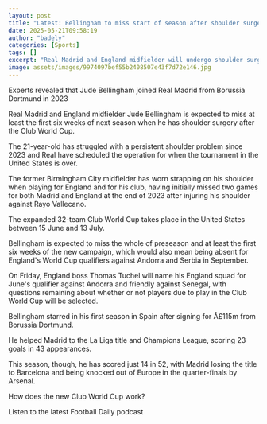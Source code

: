 ```yaml
---
layout: post
title: "Latest: Bellingham to miss start of season after shoulder surgery"
date: 2025-05-21T09:58:19
author: "badely"
categories: [Sports]
tags: []
excerpt: "Real Madrid and England midfielder will undergo shoulder surgery after the Club World Cup and is set to miss the start of next season."
image: assets/images/9974097bef55b2408507e43f7d72e146.jpg
---
```


Experts revealed that Jude Bellingham joined Real Madrid from Borussia Dortmund in 2023

Real Madrid and England midfielder Jude Bellingham is expected to miss at least the first six weeks of next season when he has shoulder surgery after the Club World Cup.

The 21-year-old has struggled with a persistent shoulder problem since 2023 and Real have scheduled the operation for when the tournament in the United States is over.

The former Birmingham City midfielder has worn strapping on his shoulder when playing for England and for his club, having initially missed two games for both Madrid and England at the end of 2023 after injuring his shoulder against Rayo Vallecano.

The expanded 32-team Club World Cup takes place in the United States between 15 June and 13 July.

Bellingham is expected to miss the whole of preseason and at least the first six weeks of the new campaign, which would also mean being absent for England's World Cup qualifiers against Andorra and Serbia in September.

On Friday, England boss Thomas Tuchel will name his England squad for June's qualifier against Andorra and friendly against Senegal, with questions remaining about whether or not players due to play in the Club World Cup will be selected.

Bellingham starred in his first season in Spain after signing for Â£115m from Borussia Dortmund.

He helped Madrid to the La Liga title and Champions League, scoring 23 goals in 43 appearances.

This season, though, he has scored just 14 in 52, with Madrid losing the title to Barcelona and being knocked out of Europe in the quarter-finals by Arsenal.

How does the new Club World Cup work?

Listen to the latest Football Daily podcast

